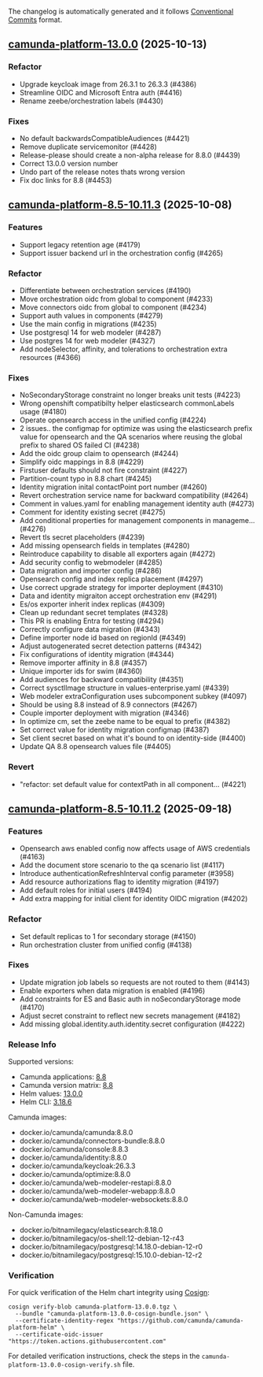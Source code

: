 The changelog is automatically generated and it follows [Conventional Commits](https://www.conventionalcommits.org/en/v1.0.0/) format.

## [camunda-platform-13.0.0](https://github.com/camunda/camunda-platform-helm/releases/tag/camunda-platform-13.0.0) (2025-10-13)

### Refactor

- Upgrade keycloak image from 26.3.1 to 26.3.3 (#4386)
- Streamline OIDC and Microsoft Entra auth (#4416)
- Rename zeebe/orchestration labels (#4430)

### Fixes

- No default backwardsCompatibleAudiences (#4421)
- Remove duplicate servicemonitor (#4428)
- Release-please should create a non-alpha release for 8.8.0 (#4439)
- Correct 13.0.0 version number
- Undo part of the release notes thats wrong version
- Fix doc links for 8.8 (#4453)


## [camunda-platform-8.5-10.11.3](https://github.com/camunda/camunda-platform-helm/releases/tag/camunda-platform-8.5-10.11.3) (2025-10-08)

### Features

- Support legacy retention age (#4179)
- Support issuer backend url in the orchestration config (#4265)

### Refactor

- Differentiate between orchestration services (#4190)
- Move orchestration oidc from global to component (#4233)
- Move connectors oidc from global to component (#4234)
- Support auth values in components (#4279)
- Use the main config in migrations (#4235)
- Use postgresql 14 for web modeler (#4287)
- Use postgres 14 for web modeler (#4327)
- Add nodeSelector, affinity, and tolerations to orchestration extra resources (#4366)

### Fixes

- NoSecondaryStorage constraint no longer breaks unit tests (#4223)
- Wrong openshift compatibilty helper elasticsearch commonLabels usage (#4180)
- Operate opensearch access in the unified config (#4224)
- 2 issues.. the configmap for optimize was using the elasticsearch prefix value for opensearch and the QA scenarios where reusing the global prefix to shared OS failed CI (#4238)
- Add the oidc group claim to opensearch (#4244)
- Simplify oidc mappings in 8.8 (#4229)
- Firstuser defaults should not fire constraint (#4227)
- Partition-count typo in 8.8 chart (#4245)
- Identity migration inital contactPoint port number (#4260)
- Revert orchestration service name for backward compatibility (#4264)
- Comment in values.yaml for enabling management identity auth (#4273)
- Comment for identity existing secret (#4275)
- Add conditional properties for management components in manageme… (#4276)
- Revert tls secret placeholders (#4239)
- Add missing opensearch fields in templates (#4280)
- Reintroduce capability to disable all exporters again (#4272)
- Add security config to webmodeler (#4285)
- Data migration and importer config (#4286)
- Opensearch config and index replica placement (#4297)
- Use correct upgrade strategy for importer deployment (#4310)
- Data and identity migraiton accept orchestration env (#4291)
- Es/os exporter inherit index replicas (#4309)
- Clean up redundant secret templates (#4328)
- This PR is enabling Entra for testing (#4294)
- Correctly configure data migration (#4343)
- Define importer node id based on regionId (#4349)
- Adjust autogenerated secret detection patterns (#4342)
- Fix configurations of identity migration (#4344)
- Remove importer affinity in 8.8 (#4357)
- Unique importer ids for swim (#4360)
- Add audiences for backward compatibility (#4351)
- Correct sysctlImage structure in values-enterprise.yaml (#4339)
- Web modeler extraConfiguration uses subcomponent subkey (#4097)
- Should be using 8.8 instead of 8.9 connectors (#4267)
- Couple importer deployment with migration (#4346)
- In optimize cm, set the zeebe name to be equal to prefix (#4382)
- Set correct value for identity migration configmap (#4387)
- Set client secret based on what it's bound to on identity-side (#4400)
- Update QA 8.8 opensearch values file (#4405)

### Revert

- "refactor: set default value for contextPath in all component… (#4221)


## [camunda-platform-8.5-10.11.2](https://github.com/camunda/camunda-platform-helm/releases/tag/camunda-platform-8.5-10.11.2) (2025-09-18)

### Features

- Opensearch aws enabled config now affects usage of AWS credentials (#4163)
- Add the document store scenario to the qa scenario list (#4117)
- Introduce authenticationRefreshInterval config parameter (#3958)
- Add resource authorizations flag to identity migration (#4197)
- Add default roles for initial users (#4194)
- Add extra mapping for initial client for identity OIDC migration (#4202)

### Refactor

- Set default replicas to 1 for secondary storage (#4150)
- Run orchestration cluster from unified config (#4138)

### Fixes

- Update migration job labels so requests are not routed to them (#4143)
- Enable exporters when data migration is enabled (#4196)
- Add constraints for ES and Basic auth in noSecondaryStorage mode (#4170)
- Adjust secret constraint to reflect new secrets management (#4182)
- Add missing global.identity.auth.identity.secret configuration (#4222)

<!-- generated by git-cliff -->
### Release Info

Supported versions:

- Camunda applications: [8.8](https://github.com/camunda/camunda/releases?q=tag%3A8.8&expanded=true)
- Camunda version matrix: [8.8](https://helm.camunda.io/camunda-platform/version-matrix/camunda-8.8)
- Helm values: [13.0.0](https://artifacthub.io/packages/helm/camunda/camunda-platform/13.0.0#parameters)
- Helm CLI: [3.18.6](https://github.com/helm/helm/releases/tag/v3.18.6)

Camunda images:

- docker.io/camunda/camunda:8.8.0
- docker.io/camunda/connectors-bundle:8.8.0
- docker.io/camunda/console:8.8.3
- docker.io/camunda/identity:8.8.0
- docker.io/camunda/keycloak:26.3.3
- docker.io/camunda/optimize:8.8.0
- docker.io/camunda/web-modeler-restapi:8.8.0
- docker.io/camunda/web-modeler-webapp:8.8.0
- docker.io/camunda/web-modeler-websockets:8.8.0

Non-Camunda images:

- docker.io/bitnamilegacy/elasticsearch:8.18.0
- docker.io/bitnamilegacy/os-shell:12-debian-12-r43
- docker.io/bitnamilegacy/postgresql:14.18.0-debian-12-r0
- docker.io/bitnamilegacy/postgresql:15.10.0-debian-12-r2

### Verification

For quick verification of the Helm chart integrity using [Cosign](https://docs.sigstore.dev/signing/quickstart/):

```shell
cosign verify-blob camunda-platform-13.0.0.tgz \
  --bundle "camunda-platform-13.0.0-cosign-bundle.json" \
  --certificate-identity-regex "https://github.com/camunda/camunda-platform-helm" \
  --certificate-oidc-issuer "https://token.actions.githubusercontent.com"
```

For detailed verification instructions, check the steps in the `camunda-platform-13.0.0-cosign-verify.sh` file.
